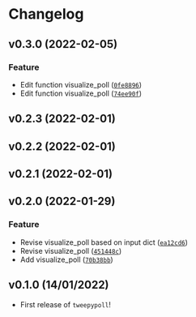 # Changelog

<!--next-version-placeholder-->

## v0.3.0 (2022-02-05)
### Feature
* Edit function visualize_poll ([`0fe8896`](https://github.com/UBC-MDS/tweepypoll/commit/0fe8896db3b210ef51dec6a17c10819d65a74651))
* Edit function visualize_poll ([`74ee90f`](https://github.com/UBC-MDS/tweepypoll/commit/74ee90f2d1b6266c12e1bbfe01b0135fc9f1a588))

## v0.2.3 (2022-02-01)


## v0.2.2 (2022-02-01)


## v0.2.1 (2022-02-01)


## v0.2.0 (2022-01-29)
### Feature
* Revise visualize_poll based on input dict ([`ea12cd6`](https://github.com/UBC-MDS/tweepypoll/commit/ea12cd60b9722c78f65d7b048d86f26f972d57e2))
* Revise visualize_poll ([`451448c`](https://github.com/UBC-MDS/tweepypoll/commit/451448c2c7b9d533dfeaa387fdfca3f5c7ce760f))
* Add visualize_poll ([`70b38bb`](https://github.com/UBC-MDS/tweepypoll/commit/70b38bb87a3ebbe2b08d41358c7776e7ec57846e))

## v0.1.0 (14/01/2022)

- First release of `tweepypoll`!